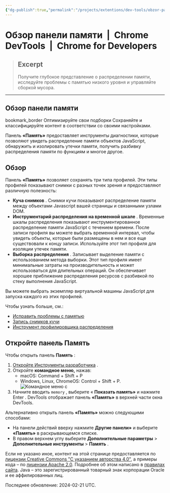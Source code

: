```yaml
---
{"dg-publish":true,"permalink":"/projects/extentions/dev-tools/obzor-paneli-pamyati-chrome-dev-tools-chrome-for-developers/"}
---
```



# Обзор панели памяти  |  Chrome DevTools  |  Chrome for Developers

> ## Excerpt
> Получите глубокое представление о распределении памяти, исследуйте проблемы с памятью низкого уровня и управляйте сборкой мусора.

---
## Обзор панели памяти

bookmark\_border Оптимизируйте свои подборки Сохраняйте и классифицируйте контент в соответствии со своими настройками.

Панель **«Память»** предоставляет инструменты диагностики, которые позволяют увидеть распределение памяти объектов JavaScript, обнаружить и изолировать утечки памяти, получить разбивку распределения памяти по функциям и многое другое.

## Обзор

Панель **«Память»** позволяет сохранять три типа профилей. Эти типы профилей показывают снимки с разных точек зрения и предоставляют различную полезность:

-   **Куча снимков** . Снимки кучи показывают распределение памяти между объектами Javascript вашей страницы и связанными узлами DOM.
-   **Инструментарий распределения на временной шкале** . Временные шкалы распределения показывают инструментированное распределение памяти JavaScript с течением времени. После записи профиля вы можете выбрать временной интервал, чтобы увидеть объекты, которые были размещены в нем и все еще существовали к концу записи. Используйте этот тип профиля для изоляции утечек памяти.
-   **Выборка распределения** . Записывает выделение памяти с использованием метода выборки. Этот тип профиля имеет минимальные затраты на производительность и может использоваться для длительных операций. Он обеспечивает хорошее приближение распределения ресурсов с разбивкой по стеку выполнения JavaScript.

Вы можете выбрать экземпляр виртуальной машины JavaScript для запуска каждого из этих профилей.

Чтобы узнать больше, см.:

-   [Исправить проблемы с памятью](https://developer.chrome.com/docs/devtools/memory-problems?hl=ru)
-   [Запись снимков кучи](https://developer.chrome.com/docs/devtools/memory-problems/heap-snapshots?hl=ru)
-   [Инструмент профилировщика распределения](https://developer.chrome.com/docs/devtools/memory-problems/allocation-profiler?hl=ru)

## Откройте панель Память

Чтобы открыть панель **Память** :

1.  [Откройте Инструменты разработчика](https://developer.chrome.com/docs/devtools/open?hl=ru) .
2.  Откройте **командное меню,** нажав:
    -   macOS: Command + Shift + P
    -   Windows, Linux, ChromeOS: Control + Shift + P. ![Командное меню с](https://developer.chrome.com/static/docs/devtools/memory/image/command-menu-memory.png?hl=ru)
3.  Начните вводить `memory` , выберите « **Показать память»** и нажмите Enter . DevTools отображает панель **«Память»** в верхней части окна DevTools.

Альтернативно открыть панель **«Память»** можно следующими способами:

-   На панели действий вверху нажмите **Другие панели»** и выберите **«Память»** в раскрывающемся списке.
-   В правом верхнем углу выберите **Дополнительные параметры** > **Дополнительные инструменты** > **Память** .

Если не указано иное, контент на этой странице предоставляется по [лицензии Creative Commons "С указанием авторства 4.0"](https://creativecommons.org/licenses/by/4.0/), а примеры кода – по [лицензии Apache 2.0](https://www.apache.org/licenses/LICENSE-2.0). Подробнее об этом написано в [правилах сайта](https://developers.google.com/site-policies?hl=ru). Java – это зарегистрированный товарный знак корпорации Oracle и ее аффилированных лиц.

Последнее обновление: 2024-02-21 UTC.
